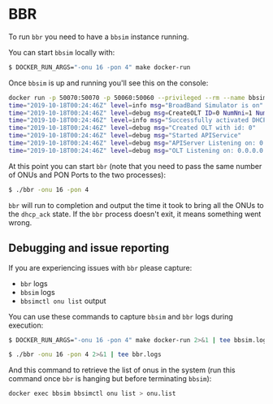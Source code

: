 # BBR

To run `bbr` you need to have a `bbsim` instance running.

You can start `bbsim` locally with:

```bash
$ DOCKER_RUN_ARGS="-onu 16 -pon 4" make docker-run
```

Once `bbsim` is up and running you'll see this on the console:

```bash
docker run -p 50070:50070 -p 50060:50060 --privileged --rm --name bbsim """"bbsim:0.0.2-dev /app/bbsim -onu 16 -pon 4
time="2019-10-18T00:24:46Z" level=info msg="BroadBand Simulator is on" NumNniPerOlt=1 NumOnuPerPon=16 NumPonPerOlt=4 OltID=0
time="2019-10-18T00:24:46Z" level=debug msg=CreateOLT ID=0 NumNni=1 NumOnuPerPon=16 NumPon=4 module=OLT
time="2019-10-18T00:24:46Z" level=info msg="Successfully activated DHCP Server" module=NNI
time="2019-10-18T00:24:46Z" level=debug msg="Created OLT with id: 0"
time="2019-10-18T00:24:46Z" level=debug msg="Started APIService"
time="2019-10-18T00:24:46Z" level=debug msg="APIServer Listening on: 0.0.0.0:50070"
time="2019-10-18T00:24:46Z" level=debug msg="OLT Listening on: 0.0.0.0:50060" module=OLT
```

At this point you can start `bbr` (note that you need to pass the same number of ONUs and PON Ports to the two processes):

```bash
$ ./bbr -onu 16 -pon 4
```

`bbr` will run to completion and output the time it took to bring all the ONUs to the `dhcp_ack` state.
If the `bbr` process doesn't exit, it means something went wrong.

## Debugging and issue reporting

If you are experiencing issues with `bbr` please capture:
- `bbr` logs
- `bbsim` logs
- `bbsimctl onu list` output

You can use these commands to capture `bbsim` and `bbr` logs during execution:

```bash
$ DOCKER_RUN_ARGS="-onu 16 -pon 4" make docker-run 2>&1 | tee bbsim.logs
```

```bash
$ ./bbr -onu 16 -pon 4 2>&1 | tee bbr.logs
```

And this command to retrieve the list of onus in the system (run this command once `bbr` is hanging but before terminating `bbsim`):

```bash
docker exec bbsim bbsimctl onu list > onu.list
```